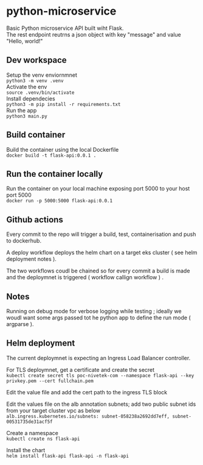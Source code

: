# python-microservice
Basic Python microservice API built wiht Flask.   
The rest endpoint reutrns a json object with key "message" and value "Hello, world!"    

## Dev workspace
Setup the venv enviornmnet   
`python3 -m venv .venv`   
Activate the env   
`source .venv/bin/activate`   
Install dependecies   
`python3 -m pip install -r requirements.txt`  
Run the app   
`python3 main.py` 

## Build container
Build the container using the local Dockerfile    
`docker build -t flask-api:0.0.1 .`   

## Run the container locally
Run the container on your local machine exposing port 5000 to your host port 5000    
`docker run -p 5000:5000 flask-api:0.0.1`    

## Github actions
Every commit to the repo will trigger a build, test, containerisation and push to dockerhub.   

A deploy workflow deploys the helm chart on a target eks cluster ( see helm deployment notes ).    

The two workflows coudl be chained so for every commit a build is made and the deploymnet is triggered ( workflow callign workflow ) .   

## Notes
Running on debug mode for verbose logging while testing ; ideally we woudl want some args passed tot he python app to define the run mode ( argparse ).    

## Helm deployment
The current deploymnet is expecting an Ingress Load Balancer controller.  

For TLS deploymnet, get a certificate and create the secret   
`kubectl create secret tls poc-nivetek-com --namespace flask-api --key privkey.pem --cert fullchain.pem`    

Edit the value file and add the cert path to the ingress TLS block    

Edit the values file on the alb annotation subnets; add two public subnet ids from your target cluster vpc as below     
`alb.ingress.kubernetes.io/subnets: subnet-058238a2692dd7eff, subnet-00531735de31acf5f`     

Create a namespace    
`kubectl create ns flask-api`   

Install the chart   
`helm install flask-api flask-api -n flask-api`